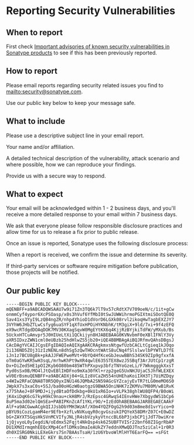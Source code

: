<!--

    Copyright (c) 2018-present Sonatype, Inc. All rights reserved.

    This program is licensed to you under the Apache License Version 2.0,
    and you may not use this file except in compliance with the Apache License Version 2.0.
    You may obtain a copy of the Apache License Version 2.0 at http://www.apache.org/licenses/LICENSE-2.0.

    Unless required by applicable law or agreed to in writing,
    software distributed under the Apache License Version 2.0 is distributed on an
    "AS IS" BASIS, WITHOUT WARRANTIES OR CONDITIONS OF ANY KIND, either express or implied.
    See the Apache License Version 2.0 for the specific language governing permissions and limitations there under.

-->

# Reporting Security Vulnerabilities

## When to report

First check
[Important advisories of known security vulnerabilities in Sonatype products](https://support.sonatype.com/hc/en-us/sections/203012668-Security-Advisories)
to see if this has been previously reported.

## How to report

Please email reports regarding security related issues you find to [mailto:security@sonatype.com](security@sonatype.com).

Use our public key below to keep your message safe.

## What to include

Please use a descriptive subject line in your email report.

Your name and/or affiliation.

A detailed technical description of the vulnerability, attack scenario and where
possible, how we can reproduce your findings.

Provide us with a secure way to respond.

## What to expect

Your email will be acknowledged within 1 - 2 business days, and you'll receive a
more detailed response to your email within 7 business days.

We ask that everyone please follow responsible disclosure practices and allow
time for us to release a fix prior to public release.

Once an issue is reported, Sonatype uses the following disclosure process:

When a report is received, we confirm the issue and determine its severity.

If third-party services or software require mitigation before publication, those
projects will be notified.

## Our public key

```console
-----BEGIN PUBLIC KEY BLOCK-----
mQENBFF+a9ABCADQWSAAU7w9i71Zn3TQ6k7lT9x57cRdtX7V709oeN/c/1it+gCw
onmmCyf4ypor6XcPSOasp/x0s3hVuf6YfMbI0tSwJUWWihrmoPGIXtmiSOotQE0Q
Sav41xs3YyI9LzQB4ngZR/nhp4YhioD1dVorD6LGXk08rvl2ikoqHwTagbEXZJY7
3VYhW6JHbZTLwCsfyg6uaSYF1qXfUxHPOiHYKNbhK/tM3giX+9ld/7xi+9f4zEFQ
eX9wcRTdgdDOAqDOK7MV30KXagSqvW0MgEYtKX6q4KjjRzBYjkiTdFW/yMXub/Bs
5UckxHTCuAmvpr5J0HIUeLtXi1QCkijyn8HJABEBAAG0KVNvbmF0eXBlIFNlY3Vy
aXR5IDxzZWN1cml0eUBzb25hdHlwZS5jb20+iQE4BBMBAgAiBQJRfmvQAhsDBgsJ
CAcDAgYVCAIJCgsEFgIDAQIeAQIXgAAKCRAgkmxsNtgwfUzbCACLtCgieq1kJOqo
2i136ND5ZOj31zIzNENLn8dhSg5zQwTHOcntWAtS8uCNq4fSlslwvlbPYWTLD7fE
iJn1z7BCU8gBk+pkAJJFWEPweMVt+9bYQ4HfKceGbJeuwBBhS34SK9ZIp9gfxxfA
oTm0aGYwKR5wH3sqL/mrhwKhPt9wXR4qwlE635STEX8wzJ5SBqf3ArJUtCp1rzgR
Dx+DiZed5HE1pOI2Kyb6O80bm485WThPXxpvp3bfzTNYoGzeLi/F7WkmgggkXxsT
Pyd0sSx0B/MO4lJtQvEBlIHDFno9mXa30fKl+rzp2geG5UxNHJUjaC5JhfWLEXEX
wV0ErBsmuQENBFF+a9ABCADXj04+GLIz8VCaZH554nUHEhaKoiIXH3Tj7UiMZDqy
o4WIw2RFaCQNA8T0R5Q0yxINU146JQMbA2SN59AGcGYZcajyEvTR7tLG0meMO6S0
JWpkX7s3xaC0s+5SJ/ba00oHGzW0aotgzG9BWA5OniNHK7zZKMVu7M80M/wB1RvK
x775hAeJ+8F9MDJ+ijydBtaOfDdkbg+0kU1xR6Io+vVLPk38ghlWU8QFP4/B0oWi
jK4xiDqK6cG7kyH9kC9nau+ckH8MrJ/RzEpsc4GRwqS4IEnvHWe7XbgydWS1bCp6
8uP5ma3d02elQmSEa+PABIPKnZcAf1YKLr9O/+IzEdOhABEBAAGJAR8EGAECAAkF
AlF+a9ACGwwACgkQIJJsbDbYMH3WzAf/XOm4YQZFOgG2h9d03m8me8d1vrYico+0
pBYU9iCozLgamM4er9Efb+XzfLvNVKuqyR0cgvGszukIPQYeX58DMrZ07C+E0wDZ
bG+ZAYXT5GqsHkSVnMCVIfyJNLjR4sbVzykyVtnccBL6bP3jxbCP1jJdT7bwiKre
1jQjvyoL0yIegdiN/oEdmx52Fqjt4NkQsp4sk625UBFTVISr22bnf60ZIGgrRbAP
DU1XMdIrmqmhEEQcXMp4CeflDMksOmaIeAUkZY7eddnXMwQDJTnz5ziCal+1r0R3
dh0XISRG0NkiLEXeGkrs7Sn7BAAsTsaH/1zU6YbvoWlMlHYT6EarFQ== =sFGt
-----END PUBLIC KEY BLOCK-----
```
